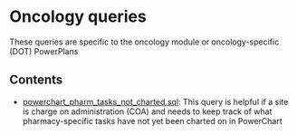 # Oncology queries
These queries are specific to the oncology module or oncology-specific (DOT) PowerPlans

## Contents
* [powerchart_pharm_tasks_not_charted.sql](./powerchart_pharm_tasks_not_charted.sql): This query is helpful if a site is charge on administration (COA) and needs to keep track of what pharmacy-specific tasks have not yet been charted on in PowerChart 
